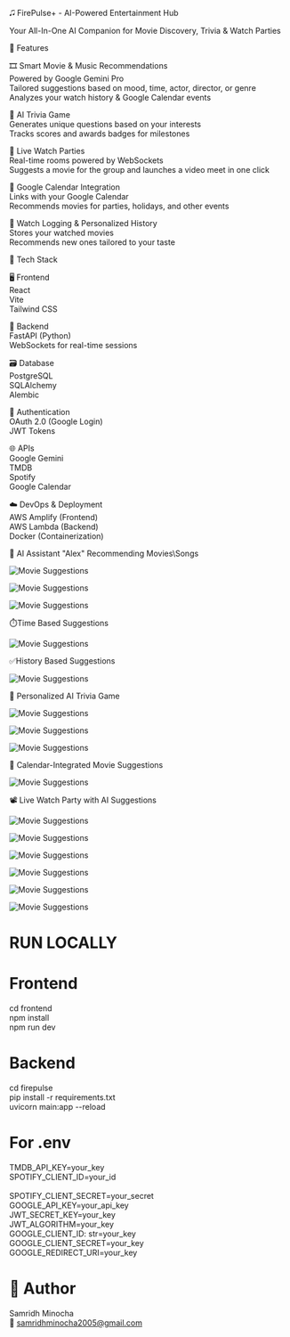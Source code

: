 🎜️ FirePulse+ - AI-Powered Entertainment Hub

Your All-In-One AI Companion for Movie Discovery, Trivia & Watch Parties

🚀 Features

🎞️ Smart Movie & Music Recommendations<br>
Powered by Google Gemini Pro<br>
Tailored suggestions based on mood, time, actor, director, or genre<br>
Analyzes your watch history & Google Calendar events<br>

🤖 AI Trivia Game<br>
Generates unique questions based on your interests<br>
Tracks scores and awards badges for milestones<br>

💬 Live Watch Parties<br>
Real-time rooms powered by WebSockets<br>
Suggests a movie for the group and launches a video meet in one click<br>

📅 Google Calendar Integration<br>
Links with your Google Calendar<br>
Recommends movies for parties, holidays, and other events<br>

📄 Watch Logging & Personalized History<br>
Stores your watched movies<br>
Recommends new ones tailored to your taste<br>

🧰 Tech Stack<br>

🖥️ Frontend<br>
React<br>
Vite<br>
Tailwind CSS<br>

🔧 Backend<br>
FastAPI (Python)<br>
WebSockets for real-time sessions<br>

🗃️ Database<br>
PostgreSQL<br>
SQLAlchemy<br>
Alembic<br>

🔐 Authentication<br>
OAuth 2.0 (Google Login)<br>
JWT Tokens<br>

🌐 APIs<br>
Google Gemini<br>
TMDB<br>
Spotify<br>
Google Calendar<br>

☁️ DevOps & Deployment<br>
AWS Amplify (Frontend)<br>
AWS Lambda (Backend)<br>
Docker (Containerization)<br>

🧠 AI Assistant "Alex" Recommending Movies\Songs

![Movie Suggestions](assets/movie-suggestions.png)

![Movie Suggestions](assets/movie-suggestions(by-mood).png)

![Movie Suggestions](assets/song-suggestions.png)

⏱️Time Based Suggestions

![Movie Suggestions](assets/time-based-recommendations.png)

✅History Based Suggestions

![Movie Suggestions](assets/history-based-recommendations.png)

🎉 Personalized AI Trivia Game 

![Movie Suggestions](assets/trivia-1.png)

![Movie Suggestions](assets/trivia-2.png)

![Movie Suggestions](assets/trivia-3.png)

🎃 Calendar-Integrated Movie Suggestions

![Movie Suggestions](assets/calendar-based.png)

📽 Live Watch Party with AI Suggestions

![Movie Suggestions](assets/watch-party.png)

![Movie Suggestions](assets/Connection-established-1.png)

![Movie Suggestions](assets/Connection-established-2.png)

![Movie Suggestions](assets/Live-chat.png)

![Movie Suggestions](assets/Group-based-movie-suggestion.png)

![Movie Suggestions](assets/Meet-link.png)

# RUN LOCALLY<br>

# Frontend
cd frontend<br>
npm install<br>
npm run dev<br>

# Backend
cd firepulse<br>
pip install -r requirements.txt<br>
uvicorn main:app --reload<br>

# For .env
TMDB_API_KEY=your_key<br>
SPOTIFY_CLIENT_ID=your_id<br><br>
SPOTIFY_CLIENT_SECRET=your_secret<br>
GOOGLE_API_KEY=your_api_key<br>
JWT_SECRET_KEY=your_key<br>
JWT_ALGORITHM=your_key<br>
GOOGLE_CLIENT_ID: str=your_key<br>
GOOGLE_CLIENT_SECRET=your_key<br>
GOOGLE_REDIRECT_URI=your_key<br>

# 📅 Author
Samridh Minocha<br>
📧 samridhminocha2005@gmail.com
